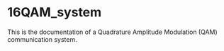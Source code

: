 # 16QAM_system

This is the documentation of a Quadrature Amplitude Modulation (QAM) communication system.
